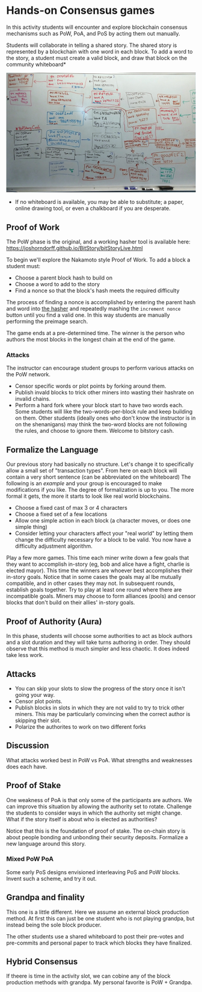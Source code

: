 # Hands-on Consensus games

In this activity students will encounter and explore blockchain consensus mechanisms such as PoW, PoA, and PoS by acting them out manually.

Students will collaborate in telling a shared story. The shared story is represented by a blockchain with one word in each block. To add a word to the story, a student must create a valid block, and draw that block on the community whiteboard\*

<center>

<img src="../../../assets/img/3-Blockchain/bitStoryLive.jpg" alt="Photo of bitstory content on whiteboard" style="width:700px;"/>

</center>

- If no whiteboard is available, you may be able to substitute; a paper, online drawing tool, or even a chalkboard if you are desperate.

## Proof of Work

The PoW phase is the original, and a working hasher tool is available here: https://joshorndorff.github.io/BitStory/bitStoryLive.html

To begin we'll explore the Nakamoto style Proof of Work. To add a block a student must:

- Choose a parent block hash to build on
- Choose a word to add to the story
- Find a nonce so that the block's hash meets the required difficulty

The process of finding a nonce is accomplished by entering the parent hash and word into [the hasher](https://joshorndorff.github.io/BitStory/bitStoryLive.html) and repeatedly mashing the `increment nonce` button until you find a valid one. In this way students are manually performing the preimage search.

The game ends at a pre-determined time. The winner is the person who authors the most blocks in the longest chain at the end of the game.

### Attacks

The instructor can encourage student groups to perform various attacks on the PoW network.

- Censor specific words or plot points by forking around them.
- Publish invald blocks to trick other miners into wasting their hashrate on invalid chains.
- Perform a hard fork where your block start to have two words each. Some students will like the two-words-per-block rule and keep building on them. Other students (ideally ones who don't know the instructor is in on the shenanigans) may think the two-word blocks are not following the rules, and choose to ignore them. Welcome to bitstory cash.

## Formalize the Language

Our previous story had basically no structure. Let's change it to specifically allow a small set of "transaction types". From here on each block will contain a very short sentence (can be abbreviated on the whiteboard) The following is an _example_ and your group is encouraged to make modifications if you like. The degree of formalization is up to you. The more formal it gets, the more it starts to look like real world blockchains.

- Choose a fixed cast of max 3 or 4 characters
- Choose a fixed set of a few locations
- Allow one simple action in each block (a character moves, or does one simple thing)
- Consider letting your characters affect your "real world" by letting them change the difficulty necessary for a block to be valid. You now have a difficulty adjustment algorithm.

Play a few more games. This time each miner write down a few goals that they want to accomplish in-story (eg, bob and alice have a fight, charlie is elected mayor). This time the winners are whoever best accomplishes their in-story goals. Notice that in some cases the goals may al lbe mutually compatible, and in other cases they may not. In subsequent rounds, establish goals together. Try to play at least one round where there are incompatible goals. Miners may choose to form alliances (pools) and censor blocks that don't build on their allies' in-story goals.

## Proof of Authority (Aura)

In this phase, students will choose some authorities to act as block authors and a slot duration and they will take turns authoring in order. They should observe that this method is much simpler and less chaotic. It does indeed take less work.

## Attacks

- You can skip your slots to slow the progress of the story once it isn't going your way.
- Censor plot points.
- Publish blocks in slots in which they are not valid to try to trick other miners. This may be particularly convincing when the correct author is skipping their slot.
- Polarize the authorites to work on two different forks

## Discussion

What attacks worked best in PoW vs PoA. What strengths and weaknesses does each have.

## Proof of Stake

One weakness of PoA is that only some of the participants are authors. We can improve this situation by allowing the authority set to rotate.
Challenge the students to consider ways in which the authority set might change. What if the story itself is about who is elected as authorities?

Notice that this is the foundation of proof of stake. The on-chain story is about people bonding and unbonding their security deposits. Formalize a new language around this story.

### Mixed PoW PoA

Some early PoS designs envisioned interleaving PoS and PoW blocks. Invent such a scheme, and try it out.

## Grandpa and finality

This one is a little different. Here we assume an external block production method. At first this can just be one student who is not playing grandpa, but instead being the sole block producer.

The other students use a shared whiteboard to post their pre-votes and pre-commits and personal paper to track which blocks they have finalized.

## Hybrid Consensus

If theere is time in the activity slot, we can cobine any of the block production methods with grandpa. My personal favorite is PoW + Grandpa.
